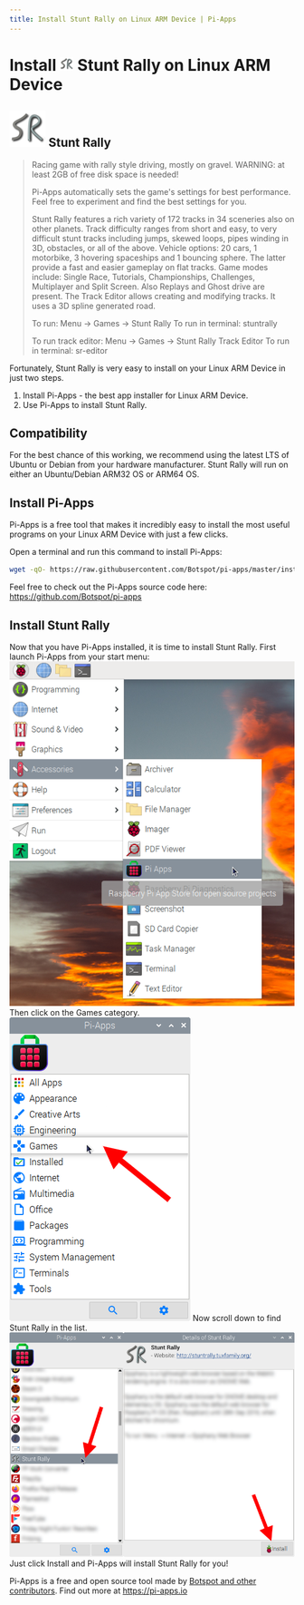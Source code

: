 ```yaml
---
title: Install Stunt Rally on Linux ARM Device | Pi-Apps
---
```

<div class="simple-install-content content">

# Install <img src="/img/app-icons/Stunt Rally/icon-64.png" height=24> Stunt Rally on Linux ARM Device

## <img src="/img/app-icons/Stunt Rally/icon-64.png"> Stunt Rally
> Racing game with rally style driving, mostly on gravel.
> WARNING: at least 2GB of free disk space is needed!
> 
> Pi-Apps automatically sets the game's settings for best performance. Feel free to experiment and find the best settings for you.
> 
> Stunt Rally features a rich variety of 172 tracks in 34 sceneries also on other planets.
> Track difficulty ranges from short and easy, to very difficult stunt tracks including jumps, skewed loops, pipes winding in 3D, obstacles, or all of the above.
> Vehicle options: 20 cars, 1 motorbike, 3 hovering spaceships and 1 bouncing sphere.
> The latter provide a fast and easier gameplay on flat tracks.
> Game modes include:
> Single Race, Tutorials, Championships, Challenges, Multiplayer and Split Screen.
> Also Replays and Ghost drive are present.
> The Track Editor allows creating and modifying tracks. It uses a 3D spline generated road.
> 
> To run: Menu -> Games -> Stunt Rally
> To run in terminal: stuntrally
> 
> To run track editor: Menu -> Games -> Stunt Rally Track Editor
> To run in terminal: sr-editor
> 

Fortunately, Stunt Rally is very easy to install on your Linux ARM Device in just two steps.
1. Install Pi-Apps - the best app installer for Linux ARM Device.
2. Use Pi-Apps to install Stunt Rally.
</div>
<div class="simple-install-content content">

## Compatibility
For the best chance of this working, we recommend using the latest LTS of Ubuntu or Debian from your hardware manufacturer.
Stunt Rally will run on either an Ubuntu/Debian ARM32 OS or ARM64 OS.
</div>
<div class="simple-install-content content">

## Install Pi-Apps

Pi-Apps is a free tool that makes it incredibly easy to install the most useful programs on your Linux ARM Device with just a few clicks.

Open a terminal and run this command to install Pi-Apps:
```bash
wget -qO- https://raw.githubusercontent.com/Botspot/pi-apps/master/install | bash
```
Feel free to check out the Pi-Apps source code here: https://github.com/Botspot/pi-apps
</div>
<div class="simple-install-content content">

## Install Stunt Rally

Now that you have Pi-Apps installed, it is time to install Stunt Rally.
First launch Pi-Apps from your start menu:
<img src="/img/start-menu.png">
Then click on the Games category.
<img src="/img/category-selections/Games.png">
Now scroll down to find Stunt Rally in the list.
<img src="/img/app-icons/Stunt Rally/app-selection.png">
Just click Install and Pi-Apps will install Stunt Rally for you!
</div>
<div class="simple-install-content content">

Pi-Apps is a free and open source tool made by [Botspot and other contributors](/about/#contributors). Find out more at https://pi-apps.io
</div>
